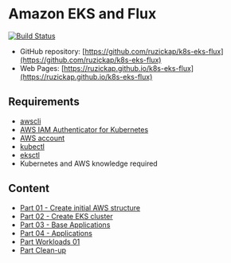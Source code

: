 # Amazon EKS and Flux

[![Build Status](https://github.com/ruzickap/k8s-eks-flux/workflows/vuepress-build/badge.svg)](https://github.com/ruzickap/k8s-eks-flux)

* GitHub repository: [https://github.com/ruzickap/k8s-eks-flux](https://github.com/ruzickap/k8s-eks-flux)
* Web Pages: [https://ruzickap.github.io/k8s-eks-flux](https://ruzickap.github.io/k8s-eks-flux)

## Requirements

* [awscli](https://aws.amazon.com/cli/)
* [AWS IAM Authenticator for Kubernetes](https://github.com/kubernetes-sigs/aws-iam-authenticator)
* [AWS account](https://aws.amazon.com/account/)
* [kubectl](https://kubernetes.io/docs/tasks/tools/#kubectl)
* [eksctl](https://eksctl.io/)
* Kubernetes and AWS knowledge required

## Content

* [Part 01 - Create initial AWS structure](part-01/README.md)
* [Part 02 - Create EKS cluster](part-02/README.md)
* [Part 03 - Base Applications](part-03/README.md)
* [Part 04 - Applications](part-04/README.md)
* [Part Workloads 01](part-workloads-01/README.md)
* [Part Clean-up](part-cleanup/README.md)
